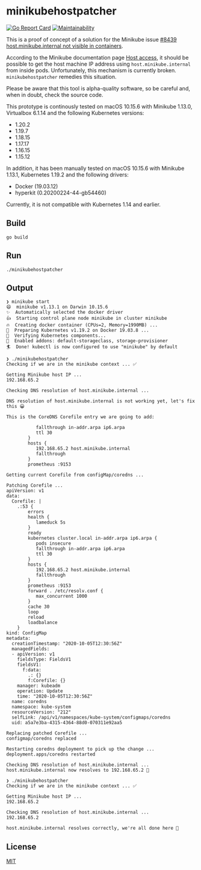 # minikubehostpatcher

[![Go Report Card](https://goreportcard.com/badge/github.com/patrickhoefler/minikubehostpatcher)](https://goreportcard.com/report/github.com/patrickhoefler/minikubehostpatcher)
[![Maintainability](https://api.codeclimate.com/v1/badges/af9c56e5eb950771cc56/maintainability)](https://codeclimate.com/github/patrickhoefler/minikubehostpatcher/maintainability)

This is a proof of concept of a solution for the Minikube issue [#8439 host.minikube.internal not visible in containers](https://github.com/kubernetes/minikube/issues/8439).

According to the Minikube documentation page [Host access](https://minikube.sigs.k8s.io/docs/handbook/host-access/), it should be possible to get the host machine IP address using `host.minikube.internal` from inside pods. Unfortunately, this mechanism is currently broken. `minikubehostpatcher` remedies this situation.

Please be aware that this tool is alpha-quality software, so be careful and, when in doubt, check the source code.

This prototype is continously tested on macOS 10.15.6 with Minikube 1.13.0, Virtualbox 6.1.14 and the following Kubernetes versions:

- 1.20.2
- 1.19.7
- 1.18.15
- 1.17.17
- 1.16.15
- 1.15.12

In addition, it has been manually tested on macOS 10.15.6 with Minikube 1.13.1, Kubernetes 1.19.2 and the following drivers:

- Docker (19.03.12)
- hyperkit (0.20200224-44-gb54460)

Currently, it is not compatible with Kubernetes 1.14 and earlier.

## Build

`go build`

## Run

`./minikubehostpatcher`

## Output

```text
❯ minikube start
😄  minikube v1.13.1 on Darwin 10.15.6
✨  Automatically selected the docker driver
👍  Starting control plane node minikube in cluster minikube
🔥  Creating docker container (CPUs=2, Memory=1990MB) ...
🐳  Preparing Kubernetes v1.19.2 on Docker 19.03.8 ...
🔎  Verifying Kubernetes components...
🌟  Enabled addons: default-storageclass, storage-provisioner
🏄  Done! kubectl is now configured to use "minikube" by default

❯ ./minikubehostpatcher
Checking if we are in the minikube context ... ✅

Getting Minikube host IP ...
192.168.65.2

Checking DNS resolution of host.minikube.internal ...

DNS resolution of host.minikube.internal is not working yet, let's fix this 😀

This is the CoreDNS Corefile entry we are going to add:

           fallthrough in-addr.arpa ip6.arpa
           ttl 30
        }
        hosts {
           192.168.65.2 host.minikube.internal
           fallthrough
        }
        prometheus :9153

Getting current Corefile from configMap/coredns ...

Patching Corefile ...
apiVersion: v1
data:
  Corefile: |
    .:53 {
        errors
        health {
           lameduck 5s
        }
        ready
        kubernetes cluster.local in-addr.arpa ip6.arpa {
           pods insecure
           fallthrough in-addr.arpa ip6.arpa
           ttl 30
        }
        hosts {
           192.168.65.2 host.minikube.internal
           fallthrough
        }
        prometheus :9153
        forward . /etc/resolv.conf {
           max_concurrent 1000
        }
        cache 30
        loop
        reload
        loadbalance
    }
kind: ConfigMap
metadata:
  creationTimestamp: "2020-10-05T12:30:56Z"
  managedFields:
  - apiVersion: v1
    fieldsType: FieldsV1
    fieldsV1:
      f:data:
        .: {}
        f:Corefile: {}
    manager: kubeadm
    operation: Update
    time: "2020-10-05T12:30:56Z"
  name: coredns
  namespace: kube-system
  resourceVersion: "212"
  selfLink: /api/v1/namespaces/kube-system/configmaps/coredns
  uid: a5a7e3ba-4315-4364-88d0-070311e92aa5

Replacing patched Corefile ...
configmap/coredns replaced

Restarting coredns deployment to pick up the change ...
deployment.apps/coredns restarted

Checking DNS resolution of host.minikube.internal ...
host.minikube.internal now resolves to 192.168.65.2 🙂

❯ ./minikubehostpatcher
Checking if we are in the minikube context ... ✅

Getting Minikube host IP ...
192.168.65.2

Checking DNS resolution of host.minikube.internal ...
192.168.65.2

host.minikube.internal resolves correctly, we're all done here 🙂
```

## License

[MIT](https://github.com/patrickhoefler/minikubehostpatcher/blob/main/LICENSE)
